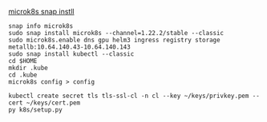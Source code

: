 [microk8s snap instll](https://microk8s.io/docs/setting-snap-channel)

```console
snap info microk8s
sudo snap install microk8s --channel=1.22.2/stable --classic
sudo microk8s.enable dns gpu helm3 ingress registry storage metallb:10.64.140.43-10.64.140.143
sudo snap install kubectl --classic
cd $HOME
mkdir .kube
cd .kube
microk8s config > config
```

```console
kubectl create secret tls tls-ssl-cl -n cl --key ~/keys/privkey.pem --cert ~/keys/cert.pem
py k8s/setup.py
```
